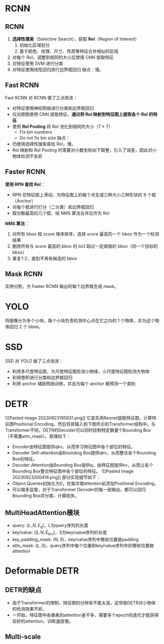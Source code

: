 # RCNN
## RCNN
1. **选择性搜索**（Selective Search），获取 **RoI**（Region of Interest）
	1. 初始化区域划分
	2. 基于颜色、纹理、尺寸、性质等特征合并相似的区域
2. 对每个 RoI，调整到相同的大小后使用 CNN 提取特征
3. 对特征使用 SVM 进行分类
4. 对特征使用线性回归进行边界框回归
缺点：慢。
## Fast RCNN
Fast RCNN 对 RCNN 做了三点改进：
- 对特征使用神经网络进行分类和边界框回归
- 仅对原图使用 CNN 提取特征，**通过将 RoI 映射到特征图上提取各个 RoI 的特征**
- 使用 **RoI Pooling** 将 RoI 池化到相同的大小（7 * 7）
	- Fix bin numbers
	- Do not fix bin size 
缺点：
- 仍使用选择性搜索查找 RoI，慢。
- RoI 映射和 RoI Pooling 时需要对小数坐标向下取整，引入了误差，因此对小物体检测不友好
## Faster RCNN
**使用 RPN 查找 RoI**：
- RPN 在特征图上滑动，为特征图上的每个点生成三种大小三种形状的 9 个框（Anchor）
- 对每个框进行打分（二分类）和边界框回归
- 取分数最高的几个框，经 NMS 算法合并后作为 RoI

**NMS 算法**：
1. 对所有 bbox 按 score 降序排序，选择 score 最高的一个 bbox 作为一个检测结果
2. 删除所有与 score 最高的 bbox 的 IoU 超过一定阈值的 bbox（同一个目标的 bbox）
3. 重复1-2，直到不再有候选的 bbox
## Mask RCNN
实例分割，为 Faster RCNN 输出的每个边界框生成 mask。

# YOLO
将图像分为多个小块，每个小块负责检测中心点在它之内的 1 个物体，并为这个物体回归 2 个 bbox。

# SSD
SSD 对 YOLO 做了三点改进：
- 利用多尺度特征图，大尺度特征图检测小物体，小尺度特征图检测大物体
- 利用卷积进行分类和边界框回归
- 利用 anchor 辅助网络训练，并且为每个 anchor 都预测一个类别

# DETR
![[Pasted image 20230823195631.png]]
它首先用Resnet提取特征图，计算特征图Positional Encoding，然后将其输入到下图所示的Transformer结构中。与Transformer不同，DETR的Decoder可以同时绘制特定数量个Bounding Box（不需要attn_mask）。原理如下：
- Encoder由特征图提供qkv，从而学习特征图中各个部位的特征。
- Decoder Self-attention由Bounding Box提供qkv，从而整合各个Bounding Box的特征。
- Decoder Attention由Bounding Box提供q，由特征图提供kv，从而让各个Bounding Box整合特征图中各个部位的特征。
![[Pasted image 20230823200419.png]]
部分实现细节如下：
- Object Queries初始化为0，在每次做attention前添加Positional Encoding。
- 可以做多监督，对于Transformer Decoder的每一层输出，都可以回归Bounding Box并分类，计算损失。

## MultiHeadAttention模块
- query: $(L, N, E_q)$，L为query序列的长度
- key/value: $(S, N, E_{k/v})$，S为key/value序列的长度
- key_padding_mask: $(N, S)$，key/value序列中哪些位置是padding
- attn_mask: $(L, S)$，query序列中每个位置和key/value序列中的哪些位置做attention

# Deformable DETR
## DETR的缺点
- 由于Transformer的限制，特征图的分辨率不能太高，这导致DETR对小物体的检测效果不好。
- 一开始，特征图中各像素的attention差不多，需要多个epoch的迭代才能获得较好的attention，训练速度慢。

## Multi-scale